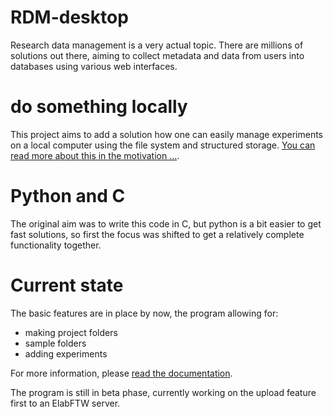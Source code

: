 # RDM-desktop
Research data management is a very actual topic.
There are millions of solutions out there, aiming to collect
metadata and data from users into databases using various web
interfaces.

# do something locally
This project aims to add a solution how one can easily manage
experiments on a local computer using the file system and structured
storage.
[You can read more about this in the motivation ...](./docs/Motivation.md).

# Python and C
The original aim was to write this code in C, but python is a bit easier
to get fast solutions, so first the focus was shifted to get a relatively
complete functionality together.

# Current state
The basic features are in place by now, the program allowing for:
- making project folders
- sample folders
- adding experiments

For more information, please [read the documentation](./docs/Readme.md).

The program is still in beta phase, currently working on the upload feature
first to an ElabFTW server.

